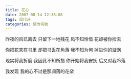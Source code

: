 ```yaml
---
title: 花心
date: 2007-08-14 12:38:08
tags: 现代诗
categories: 情为何物
---
```

昨夜的风已离去
只留下一地残花
风不知怜惜
花却被你捡去
<!-- more -->
你把花夹在书里
却把书丢在角落
我不知为何
掉进你的漩涡

现实将我折磨
我因此不知所措
你开始将我安抚
后又对我冷落

我发现
我的心不过是那凋落的花朵